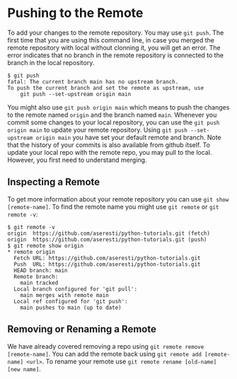 # Pushing to the Remote
To add your changes to the remote repository. You may use `git push`. The first time that you are using this command line, in case you merged the remote repository with local without clonning it, you will get an error. The error indicates that no branch in the remote repository is connected to the branch in the local repository.
```
$ git push
fatal: The current branch main has no upstream branch.
To push the current branch and set the remote as upstream, use
    git push --set-upstream origin main
```
You might also use `git push origin main` which means to push the changes to the remote named `origin` and the branch named `main`.
Whenever you commit some changes to your local repository, you can use the `git push origin main` to update your remote repository. Using `git push --set-upstream origin main` you have set your default remote and branch.
Note that the history of your commits is also available from github itself.
To update your local repo with the remote repo, you may pull to the local. However, you first need to understand merging.
## Inspecting a Remote
To get more information about your remote repository you can use `git show [remote-name]`. To find the remote name you might use `git remote` or `git remote -v`:
```
$ git remote -v
origin	https://github.com/aseresti/python-tutorials.git (fetch)
origin	https://github.com/aseresti/python-tutorials.git (push)
$ git remote show origin
* remote origin
  Fetch URL: https://github.com/aseresti/python-tutorials.git
  Push  URL: https://github.com/aseresti/python-tutorials.git
  HEAD branch: main
  Remote branch:
    main tracked
  Local branch configured for 'git pull':
    main merges with remote main
  Local ref configured for 'git push':
    main pushes to main (up to date)
```
## Removing or Renaming a Remote
We have already covered removing a repo using `git remote remove [remote-name]`. You can add the remote back using `git remote add [remote-name] <url>`.
To rename your remote use `git remote rename [old-name] [new name]`.